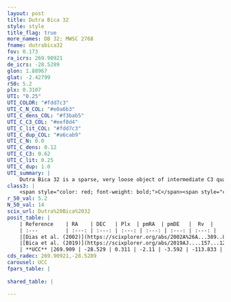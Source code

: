 ```yaml
---
layout: post
title: Dutra Bica 32
style: style
title_flag: true
more_names: DB 32; MWSC 2768
fname: dutrabica32
fov: 0.173
ra_icrs: 269.90921
de_icrs: -28.5289
glon: 1.88967
glat: -2.42799
r50: 5.2
plx: 0.3107
UTI: "0.25"
UTI_COLOR: "#fdd7c3"
UTI_C_N_COL: "#e0a6b3"
UTI_C_dens_COL: "#f3bab5"
UTI_C_C3_COL: "#eef8d4"
UTI_C_lit_COL: "#fdd7c3"
UTI_C_dup_COL: "#a6cab9"
UTI_C_N: 0.0
UTI_C_dens: 0.12
UTI_C_C3: 0.62
UTI_C_lit: 0.25
UTI_C_dup: 1.0
UTI_summary: |
    Dutra Bica 32 is a sparse, very loose object of intermediate C3 quality. It is poorly studied in the literature, with no articles listed in the last 6 years.<br><br><span style="color: #99180f; font-weight: bold;">Warning: </span>contains less than 25 stars with <i>P>0.5</i> estimated.
class3: |
    <span style="color: red; font-weight: bold;">C</span><span style="color: green; font-weight: bold;">A</span>
r_50_val: 5.2
N_50_val: 14
scix_url: Dutra%20Bica%2032
posit_table: |
    | Reference    | RA    | DEC   | Plx  | pmRA  | pmDE   |  Rv  |
    | :---         | :---: | :---: | :---: | :---: | :---: | :---: |
    |[Dias et al. (2002)](https://scixplorer.org/abs/2002A%26A...389..871D) | 269.896 | -28.555 | -- | -- | -- | -- |
    |[Bica et al. (2019)](https://scixplorer.org/abs/2019AJ....157...12B) | 269.892 | -28.559 | -- | -- | -- | -- |
    | **UCC** |269.909 | -28.529 | 0.311 | -2.11 | -3.592 | -113.833 | 
cds_radec: 269.90921,-28.5289
carousel: UCC
fpars_table: |
    
shared_table: |
    
---
```

